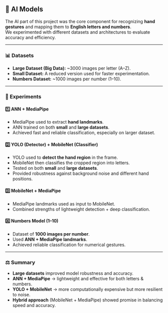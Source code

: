 ## 🤖 AI Models  

The AI part of this project was the core component for recognizing **hand gestures** and mapping them to **English letters and numbers**.  
We experimented with different datasets and architectures to evaluate accuracy and efficiency.  

---

### 📊 Datasets  
- **Large Dataset (Big Data):** ~3000 images per letter (A–Z).  
- **Small Dataset:** A reduced version used for faster experimentation.  
- **Numbers Dataset:** ~1000 images per number (1–10).  

---

### 🧪 Experiments  

#### 1️⃣ ANN + MediaPipe  
- MediaPipe used to extract **hand landmarks**.  
- ANN trained on both **small** and **large datasets**.  
- Achieved fast and reliable classification, especially on larger dataset.  

#### 2️⃣ YOLO (Detector) + MobileNet (Classifier)  
- YOLO used to **detect the hand region** in the frame.  
- MobileNet then classifies the cropped region into letters.  
- Tested on both **small** and **large datasets**.  
- Provided robustness against background noise and different hand positions.  

#### 3️⃣ MobileNet + MediaPipe  
- MediaPipe landmarks used as input to MobileNet.  
- Combined strengths of lightweight detection + deep classification.  

#### 4️⃣ Numbers Model (1–10)  
- Dataset of **1000 images per number**.  
- Used **ANN + MediaPipe landmarks**.  
- Achieved reliable classification for numerical gestures.  

---

### ⚖️ Summary  
- **Large datasets** improved model robustness and accuracy.  
- **ANN + MediaPipe** → lightweight and effective for both letters & numbers.  
- **YOLO + MobileNet** → more computationally expensive but more resilient to noise.  
- **Hybrid approach** (MobileNet + MediaPipe) showed promise in balancing speed and accuracy.  

